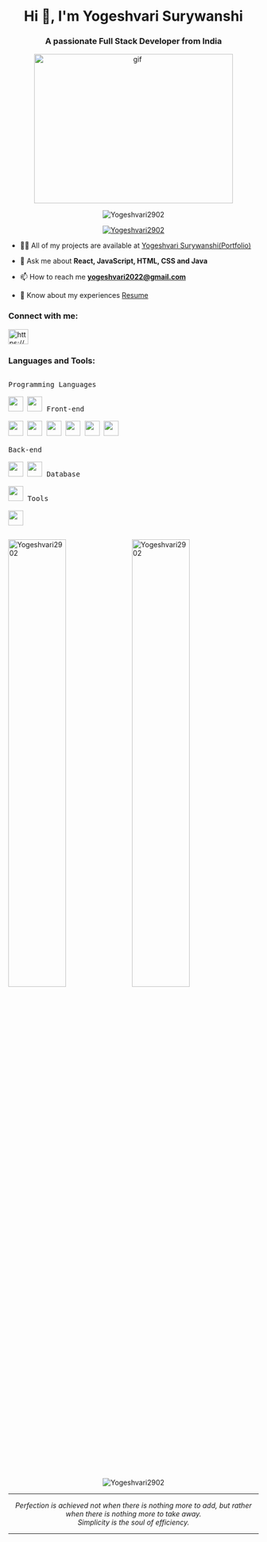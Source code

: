 <h1 align="center">Hi 👋, I'm Yogeshvari Surywanshi</h1>
<h3 align="center">A passionate Full Stack Developer from India</h3>

<p align="center"><img  height="300px" width="400px" src="https://cdn.dribbble.com/users/17707/screenshots/2413754/rrr.gif" alt="gif"/></p>

<p align="center"> <img src="https://komarev.com/ghpvc/?username=Yogeshvari2902&label=Profile%20views&color=0e75b6&style=flat" alt="Yogeshvari2902" /> </p>

<p align="center"> <a href="https://github.com/ryo-ma/github-profile-trophy"><img src="https://github-profile-trophy.vercel.app/?username=Yogeshvari2902" alt="Yogeshvari2902" /></a> </p>


- 👨‍💻 All of my projects are available at [Yogeshvari Surywanshi(Portfolio)](https://yogeshvari.netlify.app)

- 💬 Ask me about **React, JavaScript, HTML, CSS and Java**

- 📫 How to reach me **yogeshvari2022@gmail.com**

- 📄 Know about my experiences [Resume](https://drive.google.com/file/d/15g2Av9yOfVo14xiaO7W4m_hIEdtUbSmD/view?usp=sharing)

<h3 align="left">Connect with me:</h3>
<p align="left">
<a href="https://www.linkedin.com/in/yogeshvari-suryawanshi" target="blank"><img align="center" src="https://raw.githubusercontent.com/rahuldkjain/github-profile-readme-generator/master/src/images/icons/Social/linked-in-alt.svg" alt="https://www.linkedin.com/in/yogeshvari-suryawanshi" height="30" width="40" /></a>
</p>

<h3 align="left">Languages and Tools:</h3>
<p style="display: inline-block;">
  <kbd>
    <kbd>Programming Languages</kbd>
    <br>
    <br>
    <img width="30px" src="https://user-images.githubusercontent.com/25181517/117447155-6a868a00-af3d-11eb-9cfe-245df15c9f3f.png" /> 
    <img width="30px" src="https://user-images.githubusercontent.com/25181517/117201156-9a724800-adec-11eb-9a9d-3cd0f67da4bc.png" /> 
  </kbd>
   <kbd>
    <kbd>Front-end</kbd>
    <br>
    <br>
    <img width="30px" src="https://user-images.githubusercontent.com/25181517/192158954-f88b5814-d510-4564-b285-dff7d6400dad.png" /> 
    <img width="30px" src="https://user-images.githubusercontent.com/25181517/183898674-75a4a1b1-f960-4ea9-abcb-637170a00a75.png" /> 
    <img width="30px" src="https://user-images.githubusercontent.com/25181517/183898054-b3d693d4-dafb-4808-a509-bab54cf5de34.png" /> 
    <img width="30px" src="https://user-images.githubusercontent.com/25181517/117447155-6a868a00-af3d-11eb-9cfe-245df15c9f3f.png" />
    <img width="30px" src="https://user-images.githubusercontent.com/25181517/183897015-94a058a6-b86e-4e42-a37f-bf92061753e5.png" />
    <img width="30px" src="https://user-images.githubusercontent.com/25181517/187896150-cc1dcb12-d490-445c-8e4d-1275cd2388d6.png" />
  </kbd><br/><br/>
  <kbd>
    <kbd>Back-end</kbd>
    <br>
    <br>
    <img width="30px" src="https://user-images.githubusercontent.com/25181517/183568594-85e280a7-0d7e-4d1a-9028-c8c2209e073c.png" />
    <img width="30px" src="https://user-images.githubusercontent.com/25181517/183859966-a3462d8d-1bc7-4880-b353-e2cbed900ed6.png" />
  </kbd>
  <kbd>
    <kbd>Database</kbd>
    <br>
    <br>
    <img width="30px" src="https://user-images.githubusercontent.com/25181517/182884177-d48a8579-2cd0-447a-b9a6-ffc7cb02560e.png" />
  </kbd>
  <kbd>
    <kbd>Tools</kbd>
    <br>
    <br>
    <img width="30px" src="https://user-images.githubusercontent.com/25181517/192108891-d86b6220-e232-423a-bf5f-90903e6887c3.png" />
  </kbd>
</p>


<p><img align="left" width="48%" src="https://github-readme-stats.vercel.app/api/top-langs?username=Yogeshvari2902&show_icons=true&locale=en&layout=compact" alt="Yogeshvari2902" /></p>

<p>&nbsp;<img align="center" width="48%" src="https://github-readme-stats.vercel.app/api?username=Yogeshvari2902&show_icons=true&locale=en" alt="Yogeshvari2902" /></p>

<p align="center"><img align="center" src="https://github-readme-streak-stats.herokuapp.com/?user=Yogeshvari2902&" alt="Yogeshvari2902" /></p>



<hr>
<p align="center">
   <i>Perfection is achieved not when there is nothing more to add, but rather when there is nothing more to take away.</i>
   <br>
   <i>Simplicity is the soul of efficiency.</i>
<hr>	
</p>

